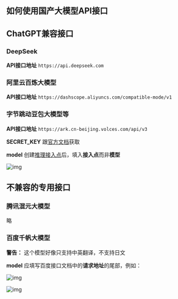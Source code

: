 ## 如何使用国产大模型API接口

## ChatGPT兼容接口

### DeepSeek

**API接口地址** `https://api.deepseek.com`

### 阿里云百炼大模型


**API接口地址** `https://dashscope.aliyuncs.com/compatible-mode/v1`

### 字节跳动豆包大模型等



**API接口地址** `https://ark.cn-beijing.volces.com/api/v3`

**SECRET_KEY** 跟[官方文档](https://www.volcengine.com/docs/82379/1263279)获取

**model** 创建[推理接入点](https://console.volcengine.com/ark/region:ark+cn-beijing/endpoint?current=1&pageSize=10)后，填入**接入点**而非**模型**

![img](https://image.lunatranslator.xyz/zh/damoxing/doubao.png)

## 不兼容的专用接口

### 腾讯混元大模型

略


### 百度千帆大模型

<div class="alert alert-warning" role="alert">
  <strong>警告：</strong> 这个模型好像只支持中英翻译，不支持日文
</div> 

**model** 应填写百度接口文档中的**请求地址**的尾部，例如：

![img](https://image.lunatranslator.xyz/zh/damoxing/qianfan1.png)

![img](https://image.lunatranslator.xyz/zh/damoxing/qianfan2.png)
